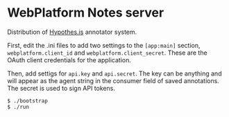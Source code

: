 # WebPlatform Notes server

Distribution of [Hypothes.is](http://hypothes.is/) annotator system.

First, edit the .ini files to add two settings to the ``[app:main]`` section,
``webplatform.client_id`` and ``webplatform.client_secret``. These are the
OAuth client credentials for the application.

Then, add settigs for ``api.key`` and ``api.secret``. The key can be anything
and will appear as the agent string in the consumer field of saved annotations.
The secret is used to sign API tokens.

```shell
$ ./bootstrap
$ ./run
```
